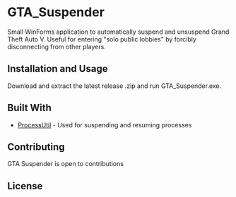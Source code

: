 # GTA_Suspender
Small WinForms application to automatically suspend and unsuspend Grand Theft Auto V. Useful for entering "solo public lobbies"
by forcibly disconnecting from other players.

## Installation and Usage
Download and extract the latest release .zip and run GTA_Suspender.exe.

## Built With

* [ProcessUtil](https://github.com/SarathR/ProcessUtil) - Used for suspending and resuming processes

## Contributing
GTA Suspender is open to contributions

## License
